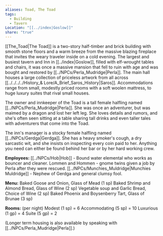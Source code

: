 ```yaml
---
aliases: Toad, The Toad
tags:
  - Building
  - Tavern
Location: "[[../index|Goslow]]"
share: "true"
---
```


[[The_Toad|The Toad]] is a two-story half-timber and brick building with smooth stone floors and a warm breeze from the massive blazing fireplace that invites the weary traveler inside on a cold evening. The largest and busiest tavern and Inn in [[../index|Goslow]], filled with elf-wrought tables and chairs, it was once a massive mansion that fell to ruin with age and was bought and restored by [[../NPCs/Perla_Mudridge|Perla]]. The main hall houses a large collection of priceless artwork from all across [[../../../../History_& Lore/A_Brief_Saros_History|Saros]]. Accommodations range from small, modestly priced rooms with a soft woolen mattress, to huge luxury suites that rival small houses.

The owner and innkeeper of the Toad is a tall female halfling named [[../NPCs/Perla_Mudridge|Perla]]. She was once an adventurer, but was maimed by a dragon and lost her left leg. She loves details and rumors, and she's often seen sitting at a table sharing tall drinks and even taller tales with adventurers that come into the Toad.

The inn's manager is a stocky female halfling named [[../NPCs/Gerdga|Gerdga]]. She has a heavy smoker's cough, a dry sarcastic wit, and she insists on inspecting every coin paid to her. Anything you need can either be found behind her bar or by her hard working crew. 

**Employees:**
[[../NPCs/Hob|Hob]] - Bound water elemental who works as bouncer and cleaner.
Lommen and Hommen - gnome twins given a job by Perla after they were rescued.
[[../NPCs/Munchies_Muldridge|Munchies Muldridge]] - Nephew of Gerdga and general clumsy fool.

**Menu:**
Baked Goose and Onion, Glass of Mead (1 sp)
Baked Shrimp and Almond Bread, Glass of Wine (2 sp)
Vegetable soup and Garlic Bread, Choice of Wine (2 sp)
Baked Phoenix and Boysenberry Tart, Glass of Brunae (3 sp)

**Rooms:** (per night)
Modest (1 sp) = 6
Accommodating (5 sp) = 10
Luxurious (1 gp) = 4
Suite (5 gp) = 2

(Longer term housing is also available by speaking with [[../NPCs/Perla_Mudridge|Perla]].)
